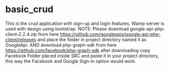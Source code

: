 # basic_crud
This is the crud application with sign-up and login features. Wamp server is used with design using bootstrap.
NOTE: Please download google-api-php-client-2.2.4.zip from here https://github.com/googleapis/google-api-php-client/releases and place the folder in project directory named it as GoogleApi. AND download php-graph-sdk from here https://github.com/facebook/php-graph-sdk after downloading copy Facebook Folder placed inside SRC and paste it in your project directory, this way the Facebook and Google Sign-in option would work.
